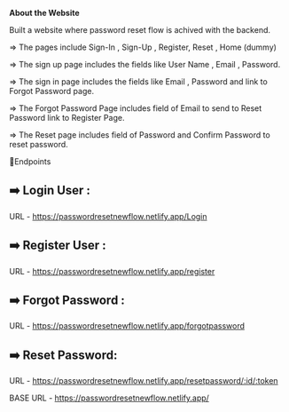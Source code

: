 **About the Website**

Built a website where password reset flow is achived with the backend.

=> The pages include Sign-In , Sign-Up , Register, Reset , Home (dummy)

=> The sign up page includes the fields like User Name , Email , Password.

=> The sign in page includes the fields like Email , Password and link to Forgot Password page.

=> The Forgot Password Page includes field of Email to send to Reset Password link to Register Page.

=> The Reset page includes field of Password and Confirm Password to reset password.

🔖Endpoints

➡️ Login User :
---------------
URL - https://passwordresetnewflow.netlify.app/Login

➡️ Register User :
------------------
URL - https://passwordresetnewflow.netlify.app/register

➡️ Forgot Password :
--------------------
URL - https://passwordresetnewflow.netlify.app/forgotpassword

➡️ Reset Password:
------------------
URL - https://passwordresetnewflow.netlify.app/resetpassword/:id/:token

BASE URL - https://passwordresetnewflow.netlify.app/
